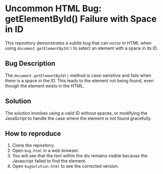 # Uncommon HTML Bug: getElementById() Failure with Space in ID

This repository demonstrates a subtle bug that can occur in HTML when using `document.getElementById()` to select an element with a space in its ID.

## Bug Description
The `document.getElementById()` method is case-sensitive and fails when there is a space in the ID.  This leads to the element not being found, even though the element exists in the HTML.

## Solution
The solution involves using a valid ID without spaces, or modifying the JavaScript to handle the case where the element is not found gracefully.

## How to reproduce
1. Clone the repository.
2. Open `bug.html` in a web browser. 
3. You will see that the text within the div remains visible because the Javascript failed to find the element.
4. Open `bugSolution.html` to see the corrected version.
